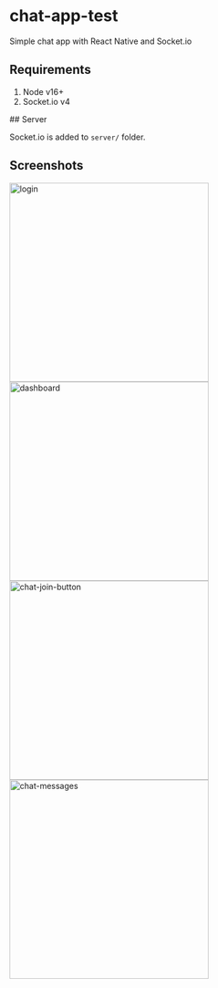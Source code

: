 # chat-app-test

Simple chat app with React Native and Socket.io

## Requirements

1. Node v16+
2. Socket.io v4

## Server 

Socket.io is added to `server/` folder.

## Screenshots

<img width="349" alt="login" src="https://user-images.githubusercontent.com/7102601/219359282-d609d3ea-4bbe-4fb6-b141-2ba70a208bd6.png">
<img width="349" alt="dashboard" src="https://user-images.githubusercontent.com/7102601/219359292-f0b85a2b-51b7-44df-9c23-3ae4a0fefa97.png">
<img width="349" alt="chat-join-button" src="https://user-images.githubusercontent.com/7102601/219359308-fff85ae6-707c-49d1-a164-c06eac2f0146.png">
<img width="349" alt="chat-messages" src="https://user-images.githubusercontent.com/7102601/219359320-59d23a62-6f5c-49c9-871a-116496b9c7ba.png">

